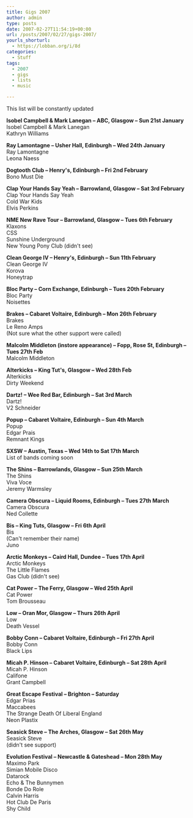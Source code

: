 ```yaml
---
title: Gigs 2007
author: admin
type: posts
date: 2007-02-27T11:54:19+00:00
url: /posts/2007/02/27/gigs-2007/
yourls_shorturl:
  - https://lobban.org/i/8d
categories:
  - Stuff
tags:
  - 2007
  - gigs
  - lists
  - music

---
```

This list will be constantly updated

**Isobel Campbell & Mark Lanegan &#8211; ABC, Glasgow &#8211; Sun 21st January**  
Isobel Campbell & Mark Lanegan  
Kathryn Williams

**Ray Lamontagne &#8211; Usher Hall, Edinburgh &#8211; Wed 24th January**  
Ray Lamontagne  
Leona Naess

**Dogtooth Club &#8211; Henry's, Edinburgh &#8211; Fri 2nd February**  
Bono Must Die

**Clap Your Hands Say Yeah &#8211; Barrowland, Glasgow &#8211; Sat 3rd February**  
Clap Your Hands Say Yeah  
Cold War Kids  
Elvis Perkins

**NME New Rave Tour &#8211; Barrowland, Glasgow &#8211; Tues 6th February**  
Klaxons  
CSS  
Sunshine Underground  
New Young Pony Club (didn't see)

**Clean George IV &#8211; Henry's, Edinburgh &#8211; Sun 11th February**  
Clean George IV  
Korova  
Honeytrap

**Bloc Party &#8211; Corn Exchange, Edinburgh &#8211; Tues 20th February**  
Bloc Party  
Noisettes

**Brakes &#8211; Cabaret Voltaire, Edinburgh &#8211; Mon 26th February**  
Brakes  
Le Reno Amps  
(Not sure what the other support were called)

**Malcolm Middleton (instore appearance) &#8211; Fopp, Rose St, Edinburgh &#8211; Tues 27th Feb**  
Malcolm Middleton

**Alterkicks &#8211; King Tut's, Glasgow &#8211; Wed 28th Feb**  
Alterkicks  
Dirty Weekend

**Dartz! &#8211; Wee Red Bar, Edinburgh &#8211; Sat 3rd March**  
Dartz!  
V2 Schneider

**Popup &#8211; Cabaret Voltaire, Edinburgh &#8211; Sun 4th March**  
Popup  
Edgar Prais  
Remnant Kings

**SXSW &#8211; Austin, Texas &#8211; Wed 14th to Sat 17th March**  
List of bands coming soon

**The Shins &#8211; Barrowlands, Glasgow &#8211; Sun 25th March**  
The Shins  
Viva Voce  
Jeremy Warmsley

**Camera Obscura &#8211; Liquid Rooms, Edinburgh &#8211; Tues 27th March**  
Camera Obscura  
Ned Collette

**Bis &#8211; King Tuts, Glasgow &#8211; Fri 6th April**  
Bis  
(Can't remember their name)  
Juno

**Arctic Monkeys &#8211; Caird Hall, Dundee &#8211; Tues 17th April**  
Arctic Monkeys  
The Little Flames  
Gas Club (didn't see)

**Cat Power &#8211; The Ferry, Glasgow &#8211; Wed 25th April**  
Cat Power  
Tom Brousseau

**Low &#8211; Oran Mor, Glasgow &#8211; Thurs 26th April**  
Low  
Death Vessel

**Bobby Conn &#8211; Cabaret Voltaire, Edinburgh &#8211; Fri 27th April**  
Bobby Conn  
Black Lips

**Micah P. Hinson &#8211; Cabaret Voltaire, Edinburgh &#8211; Sat 28th April**  
Micah P. Hinson  
Califone  
Grant Campbell

**Great Escape Festival &#8211; Brighton &#8211; Saturday**  
Edgar Prias  
Maccabees  
The Strange Death Of Liberal England  
Neon Plastix

**Seasick Steve &#8211; The Arches, Glasgow &#8211; Sat 26th May**  
Seasick Steve  
(didn't see support)

**Evolution Festival &#8211; Newcastle & Gateshead &#8211; Mon 28th May**  
Maximo Park  
Simian Mobile Disco  
Datarock  
Echo & The Bunnymen  
Bonde Do Role  
Calvin Harris  
Hot Club De Paris  
Shy Child